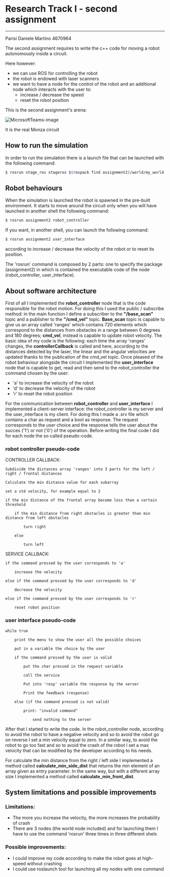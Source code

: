 # Research Track I - second assignment

------------------------------------------

Parisi Daniele Martino 4670964

The second assignment requires to write the c++ code for moving a robot autonomously inside a circuit.

Here however:

* we can use ROS for controlling the robot
* the robot is endowed with laser scanners
* we want to have a node for the control of the robot and an additional node which interacts with the user to:
   - increase / decrease the speed
   - reset the robot position

This is the second assignment's arena:

![MicrosoftTeams-image](https://user-images.githubusercontent.com/62515616/145718818-05d3be6b-7ac5-4c51-838f-16431ed44778.png)

It is the real Monza circuit

## How to run the simulation

In order to run the simulation there is a launch file that can be launched with the following command:

```bash
$ rosrun stage_ros stageros $(rospack find assignment2)/world/my_world.world
```

## Robot behaviours

When the simulation is launched the robot is spawned in the pre-built environment. It starts to move around the circuit only when you will have launched in another shell the following command:

```bash
$ rosrun assignment2 robot_controller
```
If you want, in another shell, you can launch the following command:

```bash
$ rosrun assignment2 user_interface
```
 according to increase / decrease the velocity of the robot or to reset its position.
 
 The 'rosrun' command is composed by 2 parts: one to specify the package (assignment2) in which is contained the executable code of the node (robot_controller, user_interface).

## About software architecture

First of all I implemented the **robot_controller** node that is the code responsible for the robot motion. For doing this I used the public / subscribe method: in the main function I define a subscriber to the **"/base_scan"** topic and a publisher to the **"/cmd_vel"** topic. **Base_scan** topic is capable to give us an array called 'ranges' which contains 720 elements which correspond to the distances from obstacles in a range between 0 degrees and 180 degrees; **cmd_vel**, instead is capable to update robot velocity. The basic idea of my code is the following: each time the array 'ranges' changes, the **controllerCallback** is called and here, according to the distances detected by the laser, the linear and the angular velocities are updated thanks to the publication of the cmd_vel topic.
Once pleased of the robot behaviour alongside the circuit I implemented the **user_interface** node that is capable to get, read and then send to the robot_controller the command chosen by the user:
* 'a' to increase the velocity of the robot
* 'd' to decrease the velocity of the robot
* 'r' to reset the robot position

For the communication between **robot_controller** and **user_interface** I implemented a client-server interface: the robot_controller is my server and the user_interface is my client. For doing this I made a .srv file which contains a char as request and a bool as response. The request corresponds to the user choice and the response tells the user about the succes ('1') or not ('0') of the operation.
Before writing the final code I did for each node the so called pseudo-code.
### robot controller pseudo-code

CONTROLLER CALLBACK:
```
Subdivide the distances array 'ranges' into 3 parts for the left / right / frontal distances

Calculate the min distance value for each subarray

set a std velocity, for example equal to 2

if the min distance of the frontal array become less than a certain threshold

	if the min distance from right obstacles is greater than min distance from left obstacles
		
		turn right 
		
	else
	
		turn left
```		
SERVICE CALLBACK:
```
if the command pressed by the user corresponds to 'a'

	increase the velocity
	
else if the command pressed by the user corresponds to 'd'

	decrease the velocity
	
else if the command pressed by the user corresponds to 'r'

	reset robot position
```
### user interface pseudo-code
```
while true

	print the menu to show the user all the possible choices
	
	put in a variable the choice by the user
	
	if the command pressed by the user is valid
	
		put the char pressed in the request variable
		
		call the service
		
		Put into 'resp' variable the response by the server
		
		Print the feedback (response)
		
	else (if the command pressed is not valid)
	
		print: "invalid command"
		
	        send nothing to the server
```
After that I started to write the code. In the robot_controller node, according to avoid the robot to have a negative velocity and so to avoid the robot go on reverse I set a min velocity equal to zero. In a  similar way, to avoid the robot to go too fast and so to avoid the crash of the robot I set a max velocity that can be modified by the developer according to his needs.

For calculate the min distance from the right / left side I implemented a method called **calculate_min_side_dist** that returns the min element of an array given as entry parameter.
In the same way, but with a different array size I implemented a method called **calculate_min_front_dist**. 

## System limitations and possible improvements

### Limitations:

- The more you increase the velocity, the more increases the probability of crash
- There are 3 nodes (the world node included) and for launching them I have to use the command 'rosrun' three times in three different shels

### Possible improvements:

- I could improve my code according to make the robot goes at high-speed without crashing
- I could use roslaunch tool for launching all my nodes with one command




